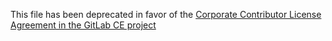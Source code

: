 This file has been deprecated in favor of the [Corporate Contributor License Agreement in the GitLab CE project](https://gitlab.com/gitlab-org/gitlab-ce/doc/legal/corporate_contributor_license_agreement.md)

